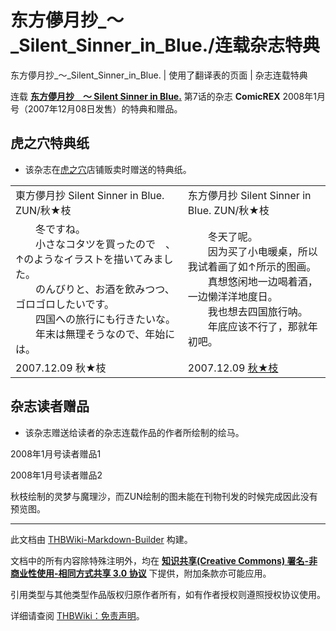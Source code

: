 # 东方儚月抄_～_Silent_Sinner_in_Blue./连载杂志特典

<!-- source html: G:\repos\THBWiki-Markdown-Builder\THBWikiMarkdown\Temp\main\0\05\ns0%3A%E4%B8%9C%E6%96%B9%E5%84%9A%E6%9C%88%E6%8A%84_%EF%BD%9E_Silent_Sinner_in_Blue%2E%2F%E8%BF%9E%E8%BD%BD%E6%9D%82%E5%BF%97%E7%89%B9%E5%85%B8.html -->

东方儚月抄_～_Silent_Sinner_in_Blue. | 使用了翻译表的页面 | 杂志连载特典

  
连载 **[东方儚月抄　～ Silent Sinner in Blue.](./东方儚月抄_～_Silent_Sinner_in_Blue..md)** 第7话的杂志 **ComicREX** 2008年1月号（2007年12月08日发售）的特典和赠品。
  

## 虎之穴特典纸
- 该杂志在[虎之穴](./虎之穴.md)店铺贩卖时赠送的特典纸。



<table><tbody><tr class="tt-content-header" id="虎之穴特典纸-1" data-pos="&#91;&quot;\u864e\u4e4b\u7a74\u7279\u5178\u7eb8&quot;,1&#93;"><td class="tt-jah" lang="ja"><div class="poem">東方儚月抄 Silent Sinner in Blue.  ZUN/秋★枝</div></td><td class="tt-zhh" lang="zh"><div class="poem">东方儚月抄 Silent Sinner in Blue.  ZUN/秋★枝</div></td></tr><tr class="tt-content" id="虎之穴特典纸-2" data-pos="&#91;&quot;\u864e\u4e4b\u7a74\u7279\u5178\u7eb8&quot;,2&#93;"><td class="tt-ja" lang="ja"><div class="poem">　　冬ですね。<br>　　小さなコタツを買ったので　、↑のようなイラストを描いてみました。<br>　　のんびりと、お酒を飲みつつ、ゴロゴロしたいです。<br>　　四国への旅行にも行きたいな。<br>　　年末は無理そうなので、年始には。</div></td><td class="tt-zh" lang="zh"><div class="poem">　　冬天了呢。<br>　　因为买了小电暖桌，所以我试着画了如↑所示的图画。<br>　　真想悠闲地一边喝着酒，一边懒洋洋地度日。<br>　　我也想去四国旅行呐。<br>　　年底应该不行了，那就年初吧。</div></td></tr><tr class="tt-content-right" id="虎之穴特典纸-3" data-pos="&#91;&quot;\u864e\u4e4b\u7a74\u7279\u5178\u7eb8&quot;,3&#93;"><td class="tt-jar" lang="ja"><div class="poem">2007.12.09 秋★枝</div></td><td class="tt-zhr" lang="zh"><div class="poem">2007.12.09 <a href="./秋★枝.md" title="秋★枝">秋★枝</a></div></td></tr></tbody></table>



[](./文件-ComicREX2008年1月号虎之穴特典.jpg.md)  [](./文件-ComicREX2008年1月号虎之穴特典.jpg.md)
## 杂志读者赠品
- 该杂志赠送给读者的杂志连载作品的作者所绘制的绘马。




[](./文件-ComicREX2008年1月号读者赠品1.jpg.md)

2008年1月号读者赠品1


[](./文件-ComicREX2008年1月号读者赠品2.jpg.md)
2008年1月号读者赠品2




  
秋枝绘制的灵梦与魔理沙，而ZUN绘制的图未能在刊物刊发的时候完成因此没有预览图。
  


  
  

  





---

此文档由 [THBWiki-Markdown-Builder](https://github.com/Delsin-Yu/THBWiki-Markdown-Builder) 构建。

文档中的所有内容除特殊注明外，均在 [**知识共享(Creative Commons) 署名-非商业性使用-相同方式共享 3.0 协议**](https://creativecommons.org/licenses/by-sa/3.0/deed.zh-hans) 下提供，附加条款亦可能应用。

引用类型与其他类型作品版权归原作者所有，如有作者授权则遵照授权协议使用。

详细请查阅 [THBWiki：免责声明](https://thbwiki.cc/THBWiki:%E5%85%8D%E8%B4%A3%E5%A3%B0%E6%98%8E)。

